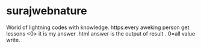 # surajwebnature
World of lightning codes with knowledge.
https:every aweking person get lessons <0> it is my answer .html
answer is the output of result . 0=all value write.
